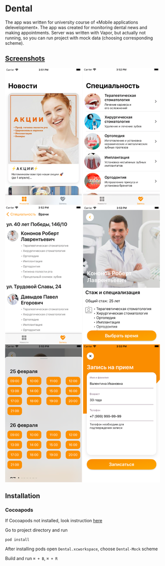 # Dental
The app was written for university course of «Mobile applications delevelopment». The app was created for monitoring dental news and making appointments. Server was written with Vapor, but actually not running, so you can run project with mock data (choosing corresponding scheme).

## [Screenshots](/screenshots)
<img src="/screenshots/news.png" width="250"> <img src="/screenshots/spec-list.png" width="250"> <img src="/screenshots/dentists.png" width="250"> <img src="/screenshots/dentist-detail.png" width="250"> <img src="/screenshots/timetable.png" width="250"> <img src="/screenshots/appointment.png" width="250">

## Installation
### Cocoapods
If Cocoapods not installed, look instruction [here](https://guides.cocoapods.org/using/getting-started.html#getting-started)

Go to project directory and run
```
pod install
```
After installing pods open `Dental.xcworkspace`, choose `Dental-Mock` scheme

Build and run
`⌘ + B`, `⌘ + R`
